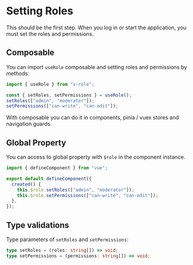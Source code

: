 # Setting Roles

This should be the first step. When you log in or start the application, you must set the roles and permissions.

## Composable

You can import `useRole` composable and setting roles and permissions by methods:

```ts
import { useRole } from "v-role";

const { setRoles, setPermissions } = useRole();
setRoles(["admin", "moderator"]);
setPermissions(["can-write", "can-edit"]);
```

With composable you can do it in components, pinia / vuex stores and navigation guards.

## Global Property

You can access to global property with `$role` in the component instance.

```ts
import { defineComponent } from "vue";

export default defineComponent({
  created() {
    this.$role.setRoles(["admin", "moderator"]);
    this.$role.setPermissions(["can-write", "can-edit"]);
  },
});
```

## Type validations

Type parameters of `setRoles` and `setPermissions`:

```ts
type setRoles = (roles: string[]) => void;
type setPermissions = (permissions: string[]) => void;
```
